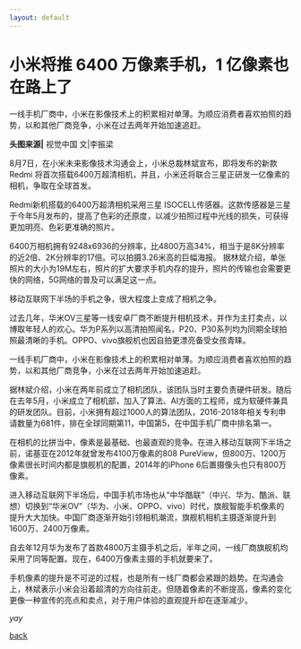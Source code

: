 ```yaml
---
layout: default
---
```


# 小米将推 6400 万像素手机，1 亿像素也在路上了

一线手机厂商中，小米在影像技术上的积累相对单薄。为顺应消费者喜欢拍照的趋势，以和其他厂商竞争，小米在过去两年开始加速追赶。

**头图来源|**  视觉中国
文|李振梁

8月7日，在小米未来影像技术沟通会上，小米总裁林斌宣布，即将发布的新款 Redmi 将首次搭载6400万超清相机，并且，小米还将联合三星正研发一亿像素的相机，争取在全球首发。

Redmi新机搭载的6400万超清相机采用三星 ISOCELL传感器。这款传感器是三星于今年5月发布的，提高了色彩的还原度，以减少拍照过程中光线的损失，可获得更加明亮、色彩更准确的照片。

6400万相机拥有9248x6936的分辨率，比4800万高34%，相当于是8K分辨率的近2倍、2K分辨率的17倍。可以拍摄3.26米高的巨幅海报。
据林斌介绍，单张照片的大小为19M左右，照片的扩大要求手机内存的提升，照片的传输也会需要更快的网络，5G网络的普及可以满足这一点。

移动互联网下半场的手机之争，很大程度上变成了相机之争。

过去几年，华米OV三星等一线安卓厂商不断提升相机技术，并作为主打卖点，以博取年轻人的欢心。华为P系列以高清拍照闻名，P20、P30系列均为同期全球拍照最清晰的手机。OPPO、vivo旗舰机也因自拍更漂亮备受女孩青睐。

一线手机厂商中，小米在影像技术上的积累相对单薄。为顺应消费者喜欢拍照的趋势，以和其他厂商竞争，小米在过去两年开始加速追赶。

据林斌介绍，小米在两年前成立了相机团队，该团队当时主要负责硬件研发。随后在去年5月，小米成立了相机部，加入了算法、AI方面的工程师，成为软硬件兼具的研发团队。目前，小米拥有超过1000人的算法团队，2016-2018年相关专利申请数量为681件，排在全球同期第11，中国第5，在中国手机厂商中排名第一。

在相机的比拼当中，像素是最基础、也最直观的竞争。在进入移动互联网下半场之前，诺基亚在2012年就曾发布4100万像素的808 PureView，但800万、1200万像素很长时间内都是旗舰机的配置，2014年的iPhone 6后置摄像头也只有800万像素。

进入移动互联网下半场后，中国手机市场也从“中华酷联”（中兴、华为、酷派、联想）切换到“华米OV”（华为、小米、OPPO、vivo）时代，旗舰智能手机像素的提升大大加快。中国厂商逐渐开始引领相机潮流，旗舰机相机主摄逐渐提升到1600万、2400万像素。

自去年12月华为发布了首款4800万主摄手机之后，半年之间，一线厂商旗舰机均采用了同等配置。现在，6400万像素主摄的手机就要来了。

手机像素的提升是不可逆的过程，也是所有一线厂商都会紧跟的趋势。在沟通会上，林斌表示小米会沿着超清的方向往前走。但随着像素的不断提高，像素的变化更像一种宣传的亮点和卖点，对于用户体验的直观提升却在逐渐减少。

_yay_

[back](./)
